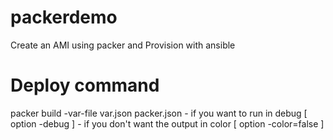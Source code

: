 # packerdemo
Create an AMI using packer and Provision with ansible

# Deploy command
packer build -var-file var.json packer.json
    - if you want to run in debug [ option -debug  ]
    - if you don't want the output in color [ option -color=false ]
